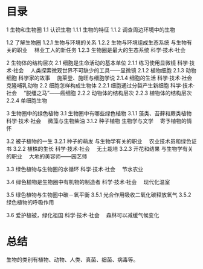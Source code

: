 # 目录
1 生物和生物圈
1.1 认识生物
  1.1.1 生物的特征
  1.1.2 调查周边环境中的生物

1.2 了解生物圈
  1.2.1 生物与环境的关系
  1.2.2 生物与环境组成生态系统
        与生物有关的职业　 林业工人的新任务
  1.2.3 生物圈是最大的生态系统
        科学·技术·社会　 

2 生物体的结构层次
  2.1 细胞是生命活动的基本单位
    2.1.1 练习使用显微镜
          科学·技术·社会　 人类探索微观世界不可缺少的工具——显微镜
    2.1.2 植物细胞
    2.1.3 动物细胞
          科学家的故事　 施莱登、施旺与细胞学说
    2.1.4 细胞的生活
          科学·技术·社会　 克隆哺乳动物
  2.2 细胞怎样构成生物体
    2.2.1 细胞通过分裂产生新细胞
          科学·技术·社会　 “脱缰之马”——癌细胞
    2.2.2 动物体的结构层次
    2.2.3 植物体的结构层次
    2.2.4 单细胞生物

3 生物圈中的绿色植物
  3.1 生物圈中有哪些绿色植物
    3.1.1 藻类、苔藓和蕨类植物
          科学·技术·社会　 微藻与生物柴油
    3.1.2 种子植物
          生物学与文学　 寄予植物的情怀
          
  3.2 被子植物的一生
    3.2.1 种子的萌发
          与生物学有关的职业　 农业技术员和绿色证书
    3.2.2 植株的生长
          科学·技术·社会　 无土栽培
    3.2.3 开花和结果
          与生物学有关的职业　 大地的美容师——园艺师

  3.3 绿色植物与生物圈的水循环
      科学·技术·社会　 节水农业

  3.4 绿色植物是生物圈中有机物的制造者
      科学·技术·社会　 现代化温室

  3.5 绿色植物与生物圈中碳－氧平衡
    3.5.1 光合作用吸收二氧化碳释放氧气
    3.5.2 绿色植物的呼吸作用

  3.6 爱护植被，绿化祖国
      科学·技术·社会　 森林可以减缓气候变化

# 总结
生物的类别有植物、动物、人类、真菌、细菌、病毒等。
